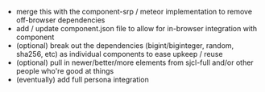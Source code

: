 - merge this with the component-srp / meteor implementation to remove off-browser dependencies
- add / update component.json file to allow for in-browser integration with component
- (optional) break out the dependencies (bigint/biginteger, random, sha256, etc) as individual components to ease upkeep / reuse
- (optional) pull in newer/better/more elements from sjcl-full and/or other people who're good at things
- (eventually) add full persona integration
